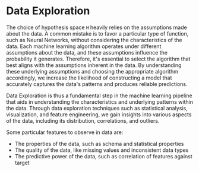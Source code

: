 # Data Exploration

The choice of hypothesis space ```H``` heavily relies on the assumptions made about the data. A common mistake is to favor a particular type of function, such as Neural Networks, without considering the characteristics of the data. Each machine learning algorithm operates under different assumptions about the data, and these assumptions influence the probability it generates. Therefore, it's essential to select the algorithm that best aligns with the assumptions inherent in the data. By understanding these underlying assumptions and choosing the appropriate algorithm accordingly, we increase the likelihood of constructing a model that accurately captures the data's patterns and produces reliable predictions.

Data Exploration is thus a fundamental step in the machine learning pipeline that aids in understanding the characteristics and underlying patterns within the data. Through data exploration techniques such as statistical analysis, visualization, and feature engineering, we gain insights into various aspects of the data, including its distribution, correlations, and outliers.

Some particular features to observe in data are:

* The properties of the data, such as schema and statistical properties
* The quality of the data, like missing values and inconsistent data types
* The predictive power of the data, such as correlation of features against target
